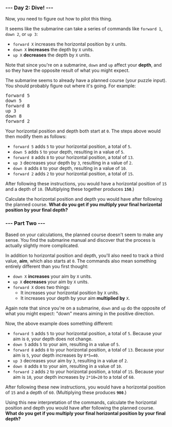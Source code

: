 ### --- Day 2: Dive! ---

Now, you need to figure out how to pilot this thing.

It seems like the submarine can take a series of commands like <code>forward 1</code>, <code>down
2</code>, or <code>up 3</code>:

- <code>forward X</code> increases the horizontal position by <code>X</code> units.
- <code>down X</code> <b>increases</b> the depth by <code>X</code> units.
- <code>up X</code> <b>decreases</b> the depth by <code>X</code> units.

Note that since you're on a submarine, <code>down</code> and <code>up</code> affect your
<b>depth</b>, and so they have the opposite result of what you might expect.

The submarine seems to already have a planned course (your puzzle input). You should probably figure
out where it's going. For example:

<pre>
forward 5
down 5
forward 8
up 3
down 8
forward 2
</pre>

Your horizontal position and depth both start at <code>0</code>. The steps above would then modify
them as follows:

- <code>forward 5</code> adds <code>5</code> to your horizontal position, a total of <code>5</code>.
- <code>down 5</code> adds <code>5</code> to your depth, resulting in a value of <code>5</code>.
- <code>forward 8</code> adds <code>8</code> to your horizontal position, a total of
  <code>13</code>.
- <code>up 3</code> decreases your depth by <code>3</code>, resulting in a value of <code>2</code>.
- <code>down 8</code> adds <code>8</code> to your depth, resulting in a value of <code>10</code>.
- <code>forward 2</code> adds <code>2</code> to your horizontal position, a total of
  <code>15</code>.

After following these instructions, you would have a horizontal position of <code>15</code> and a
depth of <code>10</code>. (Multiplying these together produces <b><code>150</code></b>.)

Calculate the horizontal position and depth you would have after following the planned course.
<b>What do you get if you multiply your final horizontal position by your final depth?</b>

### --- Part Two ---

Based on your calculations, the planned course doesn't seem to make any sense. You find the
submarine manual and discover that the process is actually slightly more complicated.

In addition to horizontal position and depth, you'll also need to track a third value, <b>aim</b>,
which also starts at <code>0</code>. The commands also mean something entirely different than you
first thought:

- <code>down X</code> <b>increases</b> your aim by <code>X</code> units.
- <code>up X</code> <b>decreases</b> your aim by <code>X</code> units.
- <code>forward X</code> does two things:
  - It increases your horizontal position by <code>X</code> units.
  - It increases your depth by your aim <b>multiplied by</b> <code>X</code>.

Again note that since you're on a submarine, <code>down</code> and <code>up</code> do the opposite
of what you might expect: "down" means aiming in the positive direction.

Now, the above example does something different:

- <code>forward 5</code> adds <code>5</code> to your horizontal position, a total of <code>5</code>.
  Because your aim is <code>0</code>, your depth does not change.
- <code>down 5</code> adds <code>5</code> to your aim, resulting in a value of <code>5</code>.
- <code>forward 8</code> adds <code>8</code> to your horizontal position, a total of
  <code>13</code>. Because your aim is <code>5</code>, your depth increases by <code>8*5=40</code>.
- <code>up 3</code> decreases your aim by <code>3</code>, resulting in a value of <code>2</code>.
- <code>down 8</code> adds <code>8</code> to your aim, resulting in a value of <code>10</code>.
- <code>forward 2</code> adds <code>2</code> to your horizontal position, a total of
  <code>15</code>. Because your aim is <code>10</code>, your depth increases by <code>2*10=20</code>
  to a total of <code>60</code>.

After following these new instructions, you would have a horizontal position of <code>15</code> and
a depth of <code>60</code>. (Multiplying these produces <b><code>900</code></b>.)

Using this new interpretation of the commands, calculate the horizontal position and depth you would
have after following the planned course. <b>What do you get if you multiply your final horizontal
position by your final depth?</b>